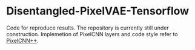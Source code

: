 # Disentangled-PixelVAE-Tensorflow

Code for reproduce results. The repository is currently still under construction. Implemetion of PixelCNN layers and code style refer to [PixelCNN++](https://github.com/openai/pixel-cnn).
